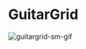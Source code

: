 # GuitarGrid


![guitargrid-sm-gif](https://github.com/JacobLars/GuitarGrid/assets/93320021/d1cf3270-512c-409a-95e4-dbb42c15299f)
